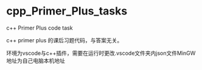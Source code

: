 # cpp_Primer_Plus_tasks 
 c++ Primer Plus code task

c++ primer plus 的课后习题代码，与答案无关。

环境为vscode与c++插件，需要在运行时更改.vscode文件夹内json文件MinGW地址为自己电脑本机地址